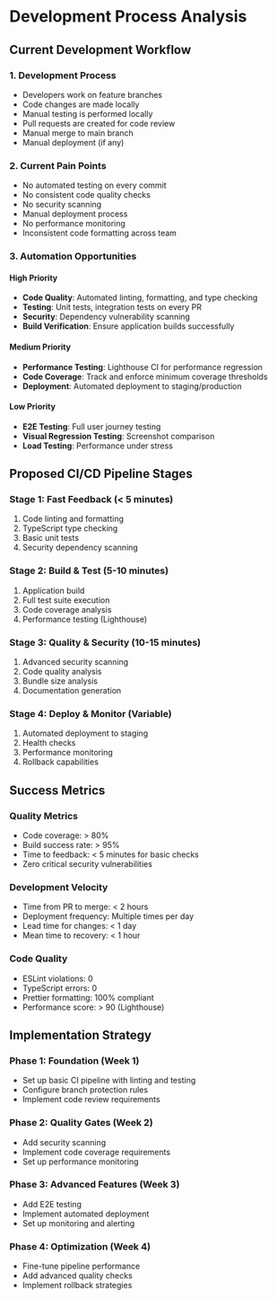 # Development Process Analysis

## Current Development Workflow

### 1. **Development Process**
- Developers work on feature branches
- Code changes are made locally
- Manual testing is performed locally
- Pull requests are created for code review
- Manual merge to main branch
- Manual deployment (if any)

### 2. **Current Pain Points**
- No automated testing on every commit
- No consistent code quality checks
- No security scanning
- Manual deployment process
- No performance monitoring
- Inconsistent code formatting across team

### 3. **Automation Opportunities**

#### **High Priority**
- **Code Quality**: Automated linting, formatting, and type checking
- **Testing**: Unit tests, integration tests on every PR
- **Security**: Dependency vulnerability scanning
- **Build Verification**: Ensure application builds successfully

#### **Medium Priority**
- **Performance Testing**: Lighthouse CI for performance regression
- **Code Coverage**: Track and enforce minimum coverage thresholds
- **Deployment**: Automated deployment to staging/production

#### **Low Priority**
- **E2E Testing**: Full user journey testing
- **Visual Regression Testing**: Screenshot comparison
- **Load Testing**: Performance under stress

## Proposed CI/CD Pipeline Stages

### **Stage 1: Fast Feedback (< 5 minutes)**
1. Code linting and formatting
2. TypeScript type checking
3. Basic unit tests
4. Security dependency scanning

### **Stage 2: Build & Test (5-10 minutes)**
1. Application build
2. Full test suite execution
3. Code coverage analysis
4. Performance testing (Lighthouse)

### **Stage 3: Quality & Security (10-15 minutes)**
1. Advanced security scanning
2. Code quality analysis
3. Bundle size analysis
4. Documentation generation

### **Stage 4: Deploy & Monitor (Variable)**
1. Automated deployment to staging
2. Health checks
3. Performance monitoring
4. Rollback capabilities

## Success Metrics

### **Quality Metrics**
- Code coverage: > 80%
- Build success rate: > 95%
- Time to feedback: < 5 minutes for basic checks
- Zero critical security vulnerabilities

### **Development Velocity**
- Time from PR to merge: < 2 hours
- Deployment frequency: Multiple times per day
- Lead time for changes: < 1 day
- Mean time to recovery: < 1 hour

### **Code Quality**
- ESLint violations: 0
- TypeScript errors: 0
- Prettier formatting: 100% compliant
- Performance score: > 90 (Lighthouse)

## Implementation Strategy

### **Phase 1: Foundation (Week 1)**
- Set up basic CI pipeline with linting and testing
- Configure branch protection rules
- Implement code review requirements

### **Phase 2: Quality Gates (Week 2)**
- Add security scanning
- Implement code coverage requirements
- Set up performance monitoring

### **Phase 3: Advanced Features (Week 3)**
- Add E2E testing
- Implement automated deployment
- Set up monitoring and alerting

### **Phase 4: Optimization (Week 4)**
- Fine-tune pipeline performance
- Add advanced quality checks
- Implement rollback strategies